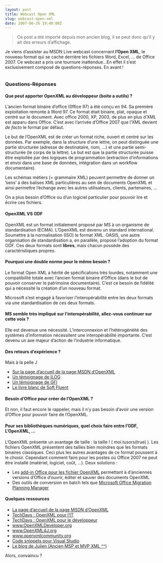 ```yaml
---
layout: post
title: Webcast Open XML
slug: webcast-open-xml
date: 2007-06-26 19:40:00Z
---
```


<blockquote>   <p>Ce post a été importé depuis mon ancien blog, il se peut donc qu’il y ait des erreurs d’affichage.</p> </blockquote>  <p>Je viens d’assister au MSDN Live webcast concernant <strong>l’Open XML</strong>, le nouveau format qui se cache derrière les fichiers Word, Excel, … de Office 2007. Ce webcast a pris une tournure inattendue…En effet il s’est exclusivement composé de questions-réponses. En avant !</p>  <p><img alt="" src="http://chris.bulles.org/leblog/wp-content/uploads/2007/06/062607-1708-webcastopen11.png" /></p>  <h3>Questions-Réponses</h3>  <h4>Que peut apporter OpenXML au développeur (boite a outils) ?</h4>  <p>L’ancien format binaire d’office (0ffice 97) a été conçu en 94. Sa première exploitation remonte à Word 97. Ce format était binaire, plat, opaque et centré sur le document. Avec office 2000, XP, 2003, de plus en plus d’XML est apparu dans Office. C’est avec l’arrivée d’Office 2007 que l’XML devient <em>de facto</em> le format par défaut.</p>  <p>Le but de l’OpenXML est de créer un format riche, ouvert et centré sur les données. Par exemple, dans la structure d’une lettre, on peut distinguée une partie structurée (adresse de destinataire, nom, …) et une partie semi-structurée (le corps de la lettre). Le but est que la partie structurée puisse être exploitée par des logiques de programmation (extraction d’informations et envoi dans une base de données, intégration dans un workflow documentaire).</p>  <p>Les schémas métiers (= grammaire XML) peuvent permettre de donner un ’sens’ à des balises XML particulières au sein de documents OpenXML et ainsi permettre l’échange avec les autres utilisateurs, clients, partenaires, …</p>  <p>On a plus besoin d’Office ou d’un logiciel particulier pour pouvoir lire et écrire ces fichiers.</p>  <h4>OpenXML VS ODF</h4>  <p>OpenXML est un format initialement proposé par MS à un organisme de standardisation (ECMA). L’OpenXML est devenu un standard international. Soumettre à la normalisation (ISO) le format XML. OASIS, une autre organisation de standardisation a, en parallèle, proposé l’adoption du format ODF. Ces deux formats sont <strong>libres</strong>, mais chacun possède des caractéristiques propres.</p>  <h4>Pourquoi une double norme pour le même besoin ?</h4>  <p>Le format Open XML a hérité de spécifications très lourdes, notamment une compatibilité totale avec l’ancien format binaire d’Office (dans le but de pouvoir conserver le patrimoine documentaire). C’est ce besoin de fidélité qui a nécessité la création d’un nouveau format.</p>  <p>Microsoft s’est engagé à favoriser l’interopérabilité entre les deux formats via une standardisation de ces deux formats.</p>  <h4>MS semble très impliqué sur l’interopérabilité, allez-vous continuer sur cette voix ?</h4>  <p>Elle est devenue une nécessité. L’interconnexion et l’hétérogénéité des systèmes d’information nécessitent une interopérabilité importante. C’est devenu un axe majeur d’action de l’industrie informatique.</p>  <h4>Des retours d’expérience ?</h4>  <p>Mais à la pelle J</p>  <ul>   <li><a href="http://msdn2.microsoft.com/fr-fr/office/bb409619.aspx">Sur la page d’accueil de la page MSDN d’OpenXML</a></li>    <li><a href="http://www.microsoft.com/France/Temoignages/Fiche-Temoignage.aspx?EID=aaf0b1a7-6153-4dd4-b2eb-5b6763d1582a">Un témoignage de ILOG</a></li>    <li><a href="http://www.microsoft.com/France/Temoignages/Fiche-Temoignage.aspx?EID=c11c564a-ebe0-4b41-b2ba-bd3297b93d72">Un témoignage de GFI</a></li>    <li><a href="http://www.softfluent.com/docs/Livre_Blanc_Office_2007.pdf">Le livre blanc de Soft Fluent</a></li> </ul>  <h4>Besoin d’Office pour créer de l’OpenXML ?</h4>  <p>Et non, il faut encore le rappeler, mais il n’y pas besoin d’avoir une version d’Office pour pouvoir faire de l’OpenXML.</p>  <h4>Pour ses bibliothèques numériques, quel choix faire entre l’ODF, L’OpenXML, …</h4>  <p>L’OpenXML présente un avantage de taille : la taille ! ( moi.tusors(true) ). Les fichiers OpenXML présentent des tailles bien moindres que les formats binaires classiques. Ceci plus les autres avantages de ce format poussent à le choisir. Cependant comment faire pour les postes où Office 2007 ne peut être installé (matériel, logiciel, coût, …). Deux solutions :</p>  <ul>   <li>Les <a href="http://chris.bulles.org/leblog/?p=43">add-in Office pour les fichier OpenXML</a> permettant à d’anciennes versions d’Office d’ouvrir, éditer et sauver des documents OpenXML </li>    <li>Des outils de conversion en batch tels que <a href="http://www.microsoft.com/downloads/details.aspx?FamilyId=13580CD7-A8BC-40EF-8281-DD2C325A5A81&amp;displaylang=en">Microsoft Office Migration Planning Manager</a></li> </ul>  <h4>Quelques ressources</h4>  <ul>   <li><a href="http://msdn2.microsoft.com/fr-fr/office/bb409619.aspx">La page d’accueil de la page MSDN d’OpenXML</a></li>    <li><a href="http://download.microsoft.com/download/9/5/1/951c5d52-020b-4cda-b000-411864b3e4f2/Jour3-342A-1-OpenXML_ITPRO.pptx">TechDays : OpenXML pour l’IT</a></li>    <li><a href="http://www.microsoft.com/france/vision/WebCastMSDNTechDays.aspx?EID=2EEED31C-AE2F-4AAB-A82A-41CA9A533609">TechDays : OpenXML pour le développeur</a></li>    <li><a href="http://www.OpenXMLDeveloper.org">www.OpenXMLDeveloper.org</a></li>    <li><a href="http://www.OpenXML4J.org">www.OpenXML4J.org</a></li>    <li><a href="http://www.openxmlcommunity.org">www.openxmlcommunity.org</a></li>    <li><a href="http://msdn2.microsoft.com/fr-fr/office/bb508945.aspx">Code snippets pour Visual Studio</a></li>    <li><a href="http://blogs.developpeur.org/neodante/">Le blog de Julien (Ancien MSP et MVP XML ^^)</a></li> </ul>  <p>Alors, convaincu ?</p>
